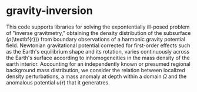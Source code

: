 # gravity-inversion

This code supports libraries for solving the expontentially ill-posed problem of "inverse gravitmetry," obtaining the density distribution of the subsurface ($\rho$(\textbf{r})) from boundary observations of a harmonic gravity potential field. Newtonian gravitational potential corrected for first-order effects such as the Earth's equilibrium shape and its rotation, varies continuously across the Earth's surface according to inhomogeneities in the mass density of the earth interior. Accounting for an independently known or presumed regional background mass distribution, we consider the relation between localized density perturbations, a mass anomaly at depth within a domain $\Omega$ and the anomalous potential $u(\textbf{r})$ that it generatres.